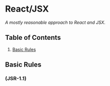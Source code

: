 # React/JSX

*A mostly reasonable approach to React and JSX.*

## Table of Contents

1. [Basic Rules](#basic-rules)

## Basic Rules

### (JSR-1.1)
